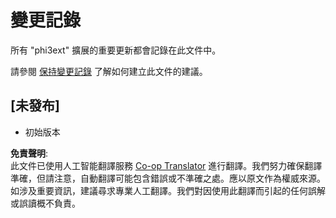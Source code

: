<!--
CO_OP_TRANSLATOR_METADATA:
{
  "original_hash": "f27e920c85081d40ddb90607d7ceabd7",
  "translation_date": "2025-04-04T17:19:29+00:00",
  "source_file": "code\\07.Lab\\01\\Apple\\phi3ext\\CHANGELOG.md",
  "language_code": "hk"
}
-->
# 變更記錄

所有 "phi3ext" 擴展的重要更新都會記錄在此文件中。

請參閱 [保持變更記錄](http://keepachangelog.com/) 了解如何建立此文件的建議。

## [未發布]

- 初始版本

**免責聲明**:  
此文件已使用人工智能翻譯服務 [Co-op Translator](https://github.com/Azure/co-op-translator) 進行翻譯。我們努力確保翻譯準確，但請注意，自動翻譯可能包含錯誤或不準確之處。應以原文作為權威來源。如涉及重要資訊，建議尋求專業人工翻譯。我們對因使用此翻譯而引起的任何誤解或誤讀概不負責。